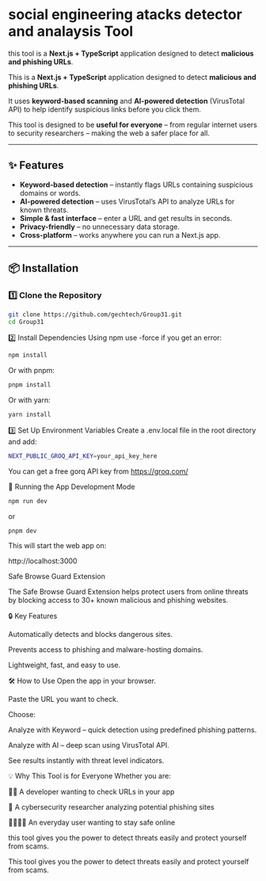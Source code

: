 # social engineering atacks detector and analaysis Tool
this tool is a **Next.js + TypeScript** application designed to detect **malicious and phishing URLs**.  

This is a **Next.js + TypeScript** application designed to detect **malicious and phishing URLs**.  

It uses **keyword-based scanning** and **AI-powered detection** (VirusTotal API) to help identify suspicious links before you click them.

This tool is designed to be **useful for everyone** – from regular internet users to security researchers – making the web a safer place for all.

---

## ✨ Features

- **Keyword-based detection** – instantly flags URLs containing suspicious domains or words.
- **AI-powered detection** – uses VirusTotal’s API to analyze URLs for known threats.
- **Simple & fast interface** – enter a URL and get results in seconds.
- **Privacy-friendly** – no unnecessary data storage.
- **Cross-platform** – works anywhere you can run a Next.js app.

---

## 📦 Installation

### 1️⃣ Clone the Repository
```bash
git clone https://github.com/gechtech/Group31.git
cd Group31
```



2️⃣ Install Dependencies
Using npm use -force if you get an error:
```bash
npm install
```
Or with pnpm:
```bash
pnpm install
```
Or with yarn:
```bash
yarn install
```
3️⃣ Set Up Environment Variables
Create a .env.local file in the root directory and add:
```bash
NEXT_PUBLIC_GROQ_API_KEY=your_api_key_here
```
You can get a free gorq API key from https://groq.com/

🚀 Running the App
Development Mode
```bash
npm run dev
```
or
```bash
pnpm dev
```
This will start the  web app on:

http://localhost:3000


Safe Browse Guard Extension

The Safe Browse Guard Extension helps protect users from online threats by blocking access to 30+ known malicious and phishing websites.

🔒 Key Features

Automatically detects and blocks dangerous sites.

Prevents access to phishing and malware-hosting domains.

Lightweight, fast, and easy to use.


🛠 How to Use
Open the app in your browser.

Paste the URL you want to check.

Choose:

Analyze with Keyword – quick detection using predefined phishing patterns.

Analyze with AI – deep scan using VirusTotal API.

See results instantly with threat level indicators.

💡 Why This Tool is for Everyone
Whether you are:

🧑‍💻 A developer wanting to check URLs in your app

🔐 A cybersecurity researcher analyzing potential phishing sites

👨‍👩‍👧‍👦 An everyday user wanting to stay safe online


this tool gives you the power to detect threats easily and protect yourself from scams.

This tool gives you the power to detect threats easily and protect yourself from scams.













